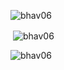 <p align="left"> <img src="https://komarev.com/ghpvc/?username=bhav06&label=Profile%20views&color=0e75b6&style=flat" alt="bhav06" /> </p>

<p>&nbsp;<img align="center" src="https://github-readme-stats.vercel.app/api?username=bhav06&theme=dark&show_icons=true&locale=en" alt="bhav06" /></p>

<p><img align="left" src="https://github-readme-stats.vercel.app/api/top-langs?username=bhav06&theme=dark&show_icons=true&locale=en&layout=compact" alt="bhav06" /></p>

